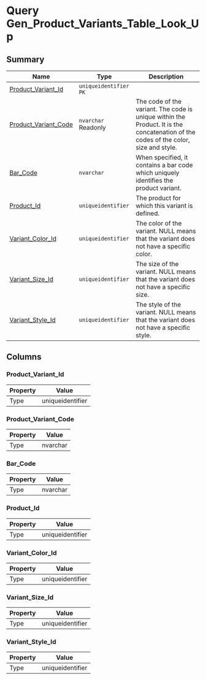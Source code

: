 # Query Gen_Product_Variants_Table_Look_Up


## Summary

| Name | Type | Description |
| - | - | --- |
|[Product_Variant_Id](#product_variant_id)|`uniqueidentifier` `PK`||
|[Product_Variant_Code](#product_variant_code)|`nvarchar` Readonly|The code of the variant. The code is unique within the Product. It is the concatenation of the codes of the color, size and style.|
|[Bar_Code](#bar_code)|`nvarchar` |When specified, it contains a bar code which uniquely identifies the product variant.|
|[Product_Id](#product_id)|`uniqueidentifier` |The product for which this variant is defined.|
|[Variant_Color_Id](#variant_color_id)|`uniqueidentifier` |The color of the variant. NULL means that the variant does not have a specific color.|
|[Variant_Size_Id](#variant_size_id)|`uniqueidentifier` |The size of the variant. NULL means that the variant does not have a specific size.|
|[Variant_Style_Id](#variant_style_id)|`uniqueidentifier` |The style of the variant. NULL means that the variant does not have a specific style.|

## Columns

### Product_Variant_Id

| Property | Value |
| - | - |
|Type|uniqueidentifier|

### Product_Variant_Code

| Property | Value |
| - | - |
|Type|nvarchar|

### Bar_Code

| Property | Value |
| - | - |
|Type|nvarchar|

### Product_Id

| Property | Value |
| - | - |
|Type|uniqueidentifier|

### Variant_Color_Id

| Property | Value |
| - | - |
|Type|uniqueidentifier|

### Variant_Size_Id

| Property | Value |
| - | - |
|Type|uniqueidentifier|

### Variant_Style_Id

| Property | Value |
| - | - |
|Type|uniqueidentifier|


